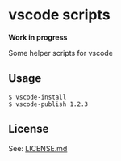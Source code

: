 # vscode scripts

**Work in progress**

Some helper scripts for vscode

## Usage

```
$ vscode-install
$ vscode-publish 1.2.3
```

## License

See: [LICENSE.md](https://github.com/josa42/vscode-scripts/blob/master/LICENSE.md)